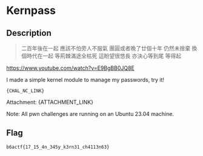 Kernpass
===

## Description

> 二百年後在一起 應該不怕旁人不服氣
> 團圓或者晚了廿個十年 仍然未捨棄
> 換個時代在一起 等荊棘滿途全枯死
> 這盼望很悠長 亦決心等到尾 等得起

https://www.youtube.com/watch?v=E9BgBB0JQ8E

I made a simple kernel module to manage my passwords, try it!

```
{CHAL_NC_LINK}
```

Attachment: {ATTACHMENT_LINK}

Note: All pwn challenges are running on an Ubuntu 23.04 machine.

## Flag

`b6actf{17_15_4n_345y_k3rn31_ch4113n63}`

